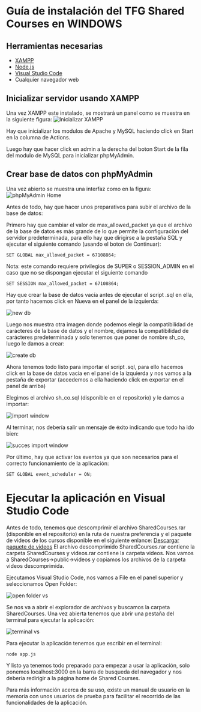 # Guía de instalación del TFG Shared Courses en WINDOWS
## Herramientas necesarias
- [XAMPP](https://www.apachefriends.org/es/index.html)
- [Node.js](https://nodejs.org/es)
- [Visual Studio Code](https://code.visualstudio.com/)
- Cualquier navegador web

## Inicializar servidor usando XAMPP
Una vez XAMPP este instalado, se mostrará un panel como se muestra en la siguiente figura:
![Inicializar XAMPP](images/xampp_start.PNG)

Hay que inicializar los modulos de Apache y MySQL haciendo click en Start en la columna de Actions.

Luego hay que hacer click en admin a la derecha del boton Start de la fila del modulo de MySQL para inicializar phpMyAdmin.

## Crear base de datos con phpMyAdmin
Una vez abierto se muestra una interfaz como en la figura:
![phpMyAdmin Home](images/phpmyadmin_home.png)

Antes de todo, hay que hacer unos preparativos para subir el archivo de la base de datos:

Primero hay que cambiar el valor de max_allowed_packet ya que el archivo de la base de datos es más grande de lo que permite la configuración del servidor predeterminada, para ello hay que dirigirse a la pestaña SQL y ejecutar el siguiente comando (usando el boton de Continuar):

`SET GLOBAL max_allowed_packet = 67108864;`

Nota: este comando requiere privilegios de SUPER o SESSION_ADMIN en el caso que no se dispongan ejecutar el siguiente comando

`SET SESSION max_allowed_packet = 67108864;`

Hay que crear la base de datos vacía antes de ejecutar el script .sql en ella, por tanto hacemos click en Nueva en el panel de la izquierda:

![new db](images/new_schema.png)

Luego nos muestra otra imagen donde podemos elegir la compatibilidad de carácteres de la base de datos y el nombre, dejamos la compatibilidad de carácteres predeterminada y solo tenemos que poner de nombre sh_co, luego le damos a crear:

![create db](images/create_schema.png)

Ahora tenemos todo listo para importar el script .sql, para ello hacemos click en la base de datos vacía en el panel de la izquierda y nos vamos a la pestaña de exportar (accedemos a ella haciendo click en exportar en el panel de arriba)

Elegimos el archivo sh_co.sql (disponible en el repositorio) y le damos a importar:

![import window](images/import.png)

Al terminar, nos debería salir un mensaje de éxito indicando que todo ha ido bien:

![succes import window](images/success_import.png)

Por último, hay que activar los eventos ya que son necesarios para el correcto funcionamiento de la aplicación:

`SET GLOBAL event_scheduler = ON;`

# Ejecutar la aplicación en Visual Studio Code
Antes de todo, tenemos que descomprimir el archivo SharedCourses.rar (disponible en el repositorio) en la ruta de nuestra preferencia y el paquete de videos de los cursos disponible en el siguiente enlance:
[Descargar paquete de videos](https://drive.google.com/drive/folders/1SC_jgFkBqCy-ftMCoPK9tOlY6TVPv7xB?usp=sharing)
El archivo descomprimido SharedCourses.rar contiene la carpeta SharedCourses y videos.rar contiene la carpeta videos.
Nos vamos a SharedCourses->public->videos y copiamos los archivos de la carpeta videos descomprimida.

Ejecutamos Visual Studio Code, nos vamos a File en el panel superior y seleccionamos Open Folder:

![open folder vs](images/visual_open.png)

Se nos va a abrir el explorador de archivos y buscamos la carpeta SharedCourses. Una vez abierta tenemos que abrir una pestaña del terminal para ejecutar la aplicación:

![terminal vs](images/terminal.png)

Para ejecutar la aplicación tenemos que escribir en el terminal:

`node app.js`

Y listo ya tenemos todo preparado para empezar a usar la aplicación, solo ponemos localhost:3000 en la barra de busqueda del navegador y nos debería redirigir a la página home de Shared Courses.

Para más información acerca de su uso, existe un manual de usuario en la memoria con unos usuarios de prueba para facilitar el recorrido de las funcionalidades de la aplicación.
